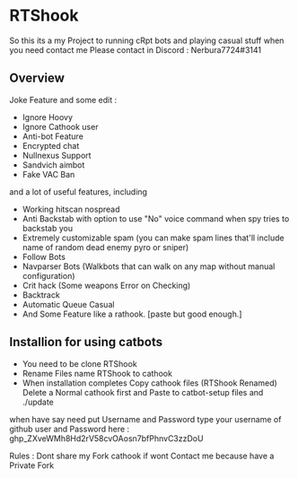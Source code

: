 # RTShook 

So this its a my Project to running cRpt bots and playing casual stuff when you need contact me Please contact in Discord : Nerbura7724#3141

## Overview

Joke Feature and some edit :

* Ignore Hoovy
* Ignore Cathook user
* Anti-bot Feature
* Encrypted chat
* Nullnexus Support
* Sandvich aimbot
* Fake VAC Ban

and a lot of useful features, including

* Working hitscan nospread
* Anti Backstab with option to use "No" voice command when spy tries to backstab you
* Extremely customizable spam (you can make spam lines that'll include name of random dead enemy pyro or sniper)
* Follow Bots
* Navparser Bots (Walkbots that can walk on any map without manual configuration)
* Crit hack (Some weapons Error on Checking)
* Backtrack
* Automatic Queue Casual
* And Some Feature like a rathook. [paste but good enough.] 

## Installion for using catbots
* You need to be clone RTShook 
* Rename Files name RTShook to cathook 
* When installation completes Copy cathook files (RTShook Renamed) Delete a Normal cathook first and Paste to catbot-setup files and ./update

when have say need put Username and Password type your username of github user and Password here : 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

Rules : Dont share my Fork cathook if wont Contact me because have a Private Fork
